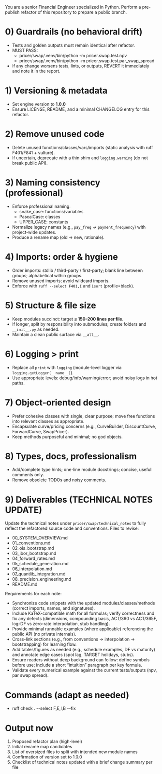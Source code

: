 You are a senior Financial Engineer specialized in Python. Perform a pre-publish refactor of this repository to prepare a public branch.

# 0) Guardrails (no behavioral drift)
- Tests and golden outputs must remain identical after refactor.
- MUST PASS:
  - pricer/swap/.venv/bin/python -m pricer.swap.test.npv
  - pricer/swap/.venv/bin/python -m pricer.swap.test.par_swap_spread
- If any change worsens tests, lints, or outputs, REVERT it immediately and note it in the report.

# 1) Versioning & metadata
- Set engine version to **1.0.0**
- Ensure LICENSE, README, and a minimal CHANGELOG entry for this refactor.

# 2) Remove unused code
- Delete unused functions/classes/vars/imports (static analysis with ruff F401/F841 + vulture).
- If uncertain, deprecate with a thin shim and `logging.warning` (do not break public API).

# 3) Naming consistency (professional)
- Enforce professional naming:
  - snake_case: functions/variables
  - PascalCase: classes
  - UPPER_CASE: constants
- Normalize legacy names (e.g., `pay_freq` → `payment_frequency`) with project-wide updates.
- Produce a rename map (old → new, rationale).

# 4) Imports: order & hygiene
- Order imports: stdlib / third-party / first-party; blank line between groups; alphabetical within groups.
- Remove unused imports; avoid wildcard imports.
- Enforce with `ruff --select F401,I` and `isort` (profile=black).

# 5) Structure & file size
- Keep modules succinct: target **≤ 150–200 lines per file**.
- If longer, split by responsibility into submodules; create folders and `__init__.py` as needed.
- Maintain a clean public surface via `__all__`.

# 6) Logging > print
- Replace all `print` with `logging` (module-level logger via `logging.getLogger(__name__)`).
- Use appropriate levels: debug/info/warning/error; avoid noisy logs in hot paths.

# 7) Object-oriented design
- Prefer cohesive classes with single, clear purpose; move free functions into relevant classes as appropriate.
- Encapsulate curve/pricing concerns (e.g., CurveBuilder, DiscountCurve, ForwardCurve, SwapPricer).
- Keep methods purposeful and minimal; no god objects.

# 8) Types, docs, professionalism
- Add/complete type hints; one-line module docstrings; concise, useful comments only.
- Remove obsolete TODOs and noisy comments.

# 9) Deliverables (TECHNICAL NOTES UPDATE)
Update the technical notes under `pricer/swap/technical_notes` to fully reflect the refactored source code and conventions. Files to revise:
- 00_SYSTEM_OVERVIEW.md
- 01_conventions.md
- 02_ois_bootstrap.md
- 03_ibor_bootstrap.md
- 04_forward_rates.md
- 05_schedule_generation.md
- 06_interpolation.md
- 07_quantlib_integration.md
- 08_precision_engineering.md
- README.md

Requirements for each note:
- Synchronize code snippets with the updated modules/classes/methods (correct imports, names, and signatures).
- Include KaTeX-compatible math for all formulas; verify correctness and fix any defects (dimensions, compounding basis, ACT/360 vs ACT/365F, log-DF vs zero-rate interpolation, stub handling).
- Provide minimal runnable examples (where applicable) referencing the public API (no private internals).
- Cross-link sections (e.g., from conventions → interpolation → bootstrapping) for learning flow.
- Add tables/figures as needed (e.g., schedule examples, DF vs maturity) and annotate edge cases (spot lag, TARGET holidays, stubs).
- Ensure readers without deep background can follow: define symbols before use; include a short “intuition” paragraph per key formula.
- Validate every numerical example against the current tests/outputs (npv, par swap spread).

# Commands (adapt as needed)
- ruff check . --select F,E,I,B --fix

# Output now
1) Proposed refactor plan (high-level)
2) Initial rename map candidates
3) List of oversized files to split with intended new module names
4) Confirmation of version set to 1.0.0
5) Checklist of technical notes updated with a brief change summary per file